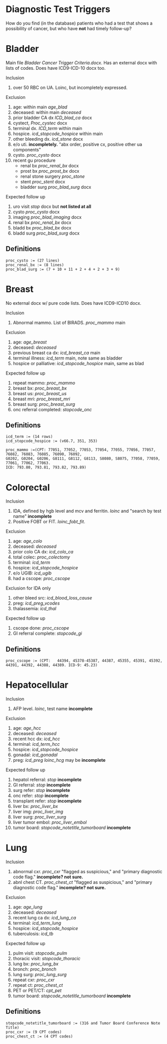Diagnostic Test Triggers
========

How do you find (in the database) patients who had a test that shows a possibility of cancer, but who have **not** had timely follow-up?


Bladder
========

Main file *Bladder Cancer Trigger Criteria.docx*. Has an external docx with lists of codes. Does have ICD9-ICD-10 docx too.

Inclusion

1. over 50 RBC on UA. Loinc, but incompletely expressed.

Exclusion

1. age: within main *age_blad*
2. deceased: within main *deceased*
3. prior bladder CA dx *ICD_blad_ca* docx
4. cystect, *Proc_cystec* docx
5. terminal dx. *ICD_term* within main
6. hospice. *icd_stopcode_hospice* within main
7. other bleeding dx. *icd_stone* docx
8. e/o uti. **incompletely.** "abx order, positive cx, positive other ua components"
9. cysto. *proc_cysto* docx
10. recent gu procedure
    - renal bx *proc_renal_bx* docx
    - prost bx *proc_prost_bx*  docx 
    - renal stone surgery *proc_stone*
    - stent *proc_stent* docx
    - bladder surg *proc_blad_surg* docx

Expected follow up

1. uro visit *stop* docx but **not listed at all**
2. cysto *proc_cysto* docx
3. imaging *proc_blad_imaging* docx
4. renal bx *proc_renal_bx* docx
5. bladd bx *proc_blad_bx* docx
6. bladd surg *proc_blad_surg* docx

Definitions
--------
```
proc_cysto := (27 lines)
proc_renal_bx := (8 lines)
proc_blad_surg := (7 + 10 + 11 + 2 + 4 + 2 + 3 + 9)
```


Breast
========

No external docx w/ pure code lists. Does have ICD9-ICD10 docx.

Inclusion

1. Abnormal mammo. List of BIRADS. *proc_mammo* main

Exclusion

1. age: *age_breast*
2. deceased: *deceased*
3. previous breast ca dx: *icd_breast_ca* main
4. terminal illness: *icd_term* main, note same as bladder
5. hospice or palliative: *icd_stopcode_hospice* main, same as blad

Expected follow up

1. repeat mammo: *proc_mammo*
2. breast bx: *proc_breast_bx*
3. breast us: *proc_breast_us*
4. breast mri: *proc_breast_mri* 
5. breast surg: *proc_breast_surg*
6. onc referral completed: *stopcode_onc*

Definitions
--------
```
icd_term := (14 rows)
icd_stopcode_hospice := (v66.7, 351, 353)

proc_mammo :=(CPT: 77051, 77052, 77053, 77054, 77055, 77056, 77057, 76082, 76083, 76085, 76090, 76092, 
G0202, G0204, G0206, G8111, G8112, G8113, S8080, S8075, 77058, 77059, 77061, 77062, 77063. 
ICD: 793.80, 793.81, 793.82, 793.89)
```


Colorectal
========
Inclusion

1. IDA, defined by hgb level and mcv and ferritin. *loinc* and "search by test name" **incomplete**
2. Positive FOBT or FIT. *loinc_fobt_fit*.

Exclusion

1. age: *age_colo*
2. deceased: *deceased*
3. prior colo CA dx: *icd_colo_ca*
4. total colec: *proc_colectomy*
5. terminal: *icd_term*
6. hospice: *icd_stopcode_hospice*
7. e/o UGIB: *icd_ugib*
8. had a cscope: *proc_cscope*

Exclusion for IDA only

1. other bleed src: *icd_blood_loss_cause*
2. preg: *icd_preg_vcodes*
3. thalassemia: *icd_thal*

Expected follow up

1. cscope done: *proc_cscope*
2. GI referral complete: *stopcode_gi*

Definitions
--------
`proc_cscope := (CPT: 	44394, 45378-45387, 44387, 45355, 45391, 45392, 44391, 44392, 44388, 44389. ICD-9: 45.23)`


Hepatocellular
========
Inclusion

1. AFP level. *loinc*, test name **incomplete**

Exclusion

1. age: *age_hcc*
2. deceased: *deceased*
3. recent hcc dx: *icd_hcc*
4. terminal: *icd_term_hcc*
5. hospice: *icd_stopcode_hospice*
6. gonadal: *icd_gonadal*
7. preg: *icd_preg* *loinc_hcg* may be **incomplete**


Expected follow up

1. hepatol referral: *stop* **incomplete**
2. GI referral: *stop* **incomplete**
3. surg refer: *stop* **incomplete**
4. onc refer: *stop* **incomplete**
5. transplant refer: *stop* **incomplete**
6. liver bx: *proc_liver_bx*
7. liver img: *proc_liver_img*
8. liver surg: *proc_liver_surg*
9. liver tumor embol: *proc_liver_embol*
10. tumor board: *stopcode_notetitle_tumorboard* **incomplete**


Lung
========
Inclusion

1. abnormal cxr. *proc_cxr* "flagged as suspicious," and "primary diagnostic code flag." **incomplete? not sure.**
2. abnl chest CT. *proc_chest_ct* "flagged as suspicious," and "primary diagnostic code flag." **incomplete? not sure.**

Exclusion

1. age: *age_lung*
2. deceased: *deceased*
3. recent lung ca dx: *icd_lung_ca*
4. terminal: *icd_term_lung*
5. hospice: *icd_stopcode_hospice*
6. tuberculosis: *icd_tb*

Expected follow up

1. pulm visit: *stopcode_pulm*
2. thoracic visit: *stopcode_thoracic*
3. lung bx: *proc_lung_bx*
4. bronch: *proc_bronch*
5. lung surg: *proc_lung_surg*
6. repeat cxr: *proc_cxr*
7. repeat ct: *proc_chest_ct*
8. PET or PET/CT: *cpt_pet*
9. tumor board: *stopcode_notetitle_tumorboard* **incomplete**

Definitions
--------
```
stopcode_notetitle_tumorboard := (316 and Tumor Board Conference Note Title)
proc_cxr := (9 CPT codes)
proc_chest_ct := (4 CPT codes)
```
